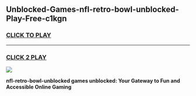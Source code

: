 
## Unblocked-Games-nfl-retro-bowl-unblocked-Play-Free-c1kgn
<h3>
<a href="https://premium76.site?title=nfl-retro-bowl-unblocked&ref=19M">CLICK TO PLAY</a></h3>
<hr>

<h3>
<a href="https://premium76.site?title=nfl-retro-bowl-unblocked&ref=19M">CLICK 2 PLAY</a>
  
</h3>

<a href="https://premium76.site?title=nfl-retro-bowl-unblocked&ref=19M"><img src="https://clearcache.store/games.png"></a>


**nfl-retro-bowl-unblocked games unblocked: Your Gateway to Fun and Accessible Online Gaming**
